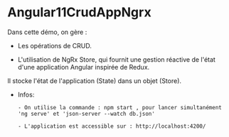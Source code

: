 # Angular11CrudAppNgrx

Dans cette démo, on gère :

- Les opérations de CRUD.

- L'utilisation de NgRx Store, qui fournit une gestion réactive de l'état d'une application Angular inspirée de Redux. 

Il stocke l'état de l'application (State) dans un objet (Store).

- Infos:

      - On utilise la commande : npm start , pour lancer simultanément 'ng serve' et 'json-server --watch db.json'

      - L'application est accessible sur : http://localhost:4200/
